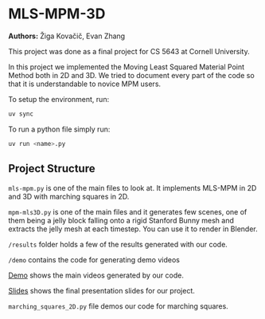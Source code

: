 # MLS-MPM-3D
**Authors:** Žiga Kovačič, Evan Zhang

This project was done as a final project for CS 5643 at Cornell University.

In this project we implemented the  Moving Least Squared Material Point Method both in 2D and 3D. We tried to document every part of the code so that it is understandable to novice MPM users.


To setup the environment, run:

```sh
uv sync
```


To run a python file simply run:

```sh
uv run <name>.py
```


## Project Structure


`mls-mpm.py` is one of the main files to look at. It implements MLS-MPM in 2D and 3D with marching squares in 2D.

`mpm-mls3D.py` is one of the main files and it generates few scenes, one of them being a jelly block falling onto a rigid Stanford Bunny mesh and extracts the jelly mesh at each timestep. You can use it to render in Blender.

`/results` folder holds a few of the results generated with our code.

`/demo` contains the code for generating demo videos

[Demo](demo.mp4)  shows the main videos generated by our code.

[Slides](slides.pdf) shows the final presentation slides for our project.

`marching_squares_2D.py` file demos our code for marching squares.

